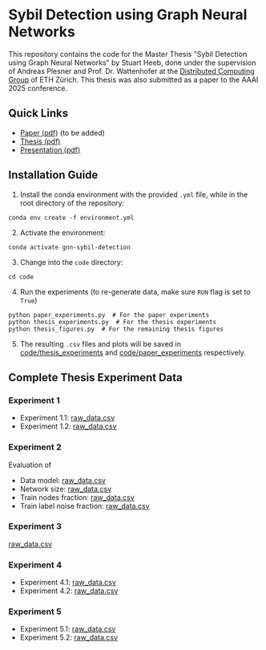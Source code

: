 # Sybil Detection using Graph Neural Networks

This repository contains the code for the Master Thesis "Sybil Detection using Graph Neural Networks" by Stuart Heeb, done under the supervision of Andreas Plesner and Prof. Dr. Wattenhofer at the [Distributed Computing Group](https://disco.ethz.ch) of ETH Zürich. This thesis was also submitted as a paper to the AAAI 2025 conference.

## Quick Links

- [Paper (pdf)](paper) (to be added)
- [Thesis (pdf)](thesis/Stuart_Heeb_Sybil_Detection_using_GNNs.pdf)
- [Presentation (pdf)](presentation/presentation.pdf)

## Installation Guide

1. Install the conda environment with the provided `.yml` file, while in the root directory of the repository:
```
conda env create -f environment.yml
```

2. Activate the environment:
```
conda activate gnn-sybil-detection
```


3. Change into the `code` directory:
```
cd code
```

4. Run the experiments (to re-generate data, make sure `RUN` flag is set to `True`)
```
python paper_experiments.py  # For the paper experiments
python thesis_experiments.py  # For the thesis experiments
python thesis_figures.py  # For the remaining thesis figures
```
5. The resulting `.csv` files and plots will be saved in [code/thesis_experiments](code/thesis_experiments) and [code/paper_experiments](code/paper_experiments) respectively.


## Complete Thesis Experiment Data

### Experiment 1

- Experiment 1.1: [raw_data.csv](code/thesis_experiments/experiment_1_1/raw_data.csv)
- Experiment 1.2: [raw_data.csv](code/thesis_experiments/experiment_1_2/raw_data.csv)

### Experiment 2

Evaluation of

- Data model: [raw_data.csv](code/thesis_experiments/experiment_2/data_model_column_raw_data.csv)
- Network size: [raw_data.csv](code/thesis_experiments/experiment_2/graph_size_column_raw_data.csv)
- Train nodes fraction:  [raw_data.csv](code/thesis_experiments/experiment_2/train_nodes_fraction_column_raw_data.csv)
- Train label noise fraction: [raw_data.csv](code/thesis_experiments/experiment_2/label_noise_fraction_column_raw_data.csv)

### Experiment 3

[raw_data.csv](code/thesis_experiments/experiment_3/raw_data.csv)

### Experiment 4

- Experiment 4.1: [raw_data.csv](code/thesis_experiments/experiment_4_1/raw_data.csv)
- Experiment 4.2: [raw_data.csv](code/thesis_experiments/experiment_4_2/raw_data.csv)

### Experiment 5

- Experiment 5.1: [raw_data.csv](code/thesis_experiments/experiment_5_1/raw_data.csv)
- Experiment 5.2: [raw_data.csv](code/thesis_experiments/experiment_5_2/raw_data.csv)
